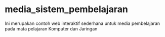 # media_sistem_pembelajaran
Ini merupakan contoh web interaktif sederhana untuk media pembelajaran pada mata pelajaran Komputer dan Jaringan
